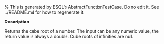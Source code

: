 % This is generated by ESQL's AbstractFunctionTestCase. Do no edit it. See ../README.md for how to regenerate it.

**Description**

Returns the cube root of a number. The input can be any numeric value, the return value is always a double. Cube roots of infinities are null.

